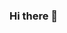 ### Hi there 👋

<!--
**322nes/322nes** is a ✨ _special_ ✨ repository because its `README.md` (this file) appears on your GitHub profile.

Here are some ideas to get you started:

- 🔭 I’m currently working on ...111111212112regrberb sd sd vhj.    йцсйцсйцсйс
- 🌱 I’m currently learning ...123211233414124hgmghmфывафываячсмячсмячсмфыв
- 👯 I’m looking to collaborate on ...фывфsfdbsd
- 🤔 I’m looking for help with ...
- 💬 Ask me about ...
- 📫 How to reach me: ...111
- 😄 Pronouns: ...
- ⚡ Fun fact: ...4896aa
-->

